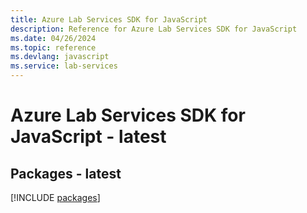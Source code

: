 ```yaml
---
title: Azure Lab Services SDK for JavaScript
description: Reference for Azure Lab Services SDK for JavaScript
ms.date: 04/26/2024
ms.topic: reference
ms.devlang: javascript
ms.service: lab-services
---
```

# Azure Lab Services SDK for JavaScript - latest
## Packages - latest
[!INCLUDE [packages](lab-services-index.md)]